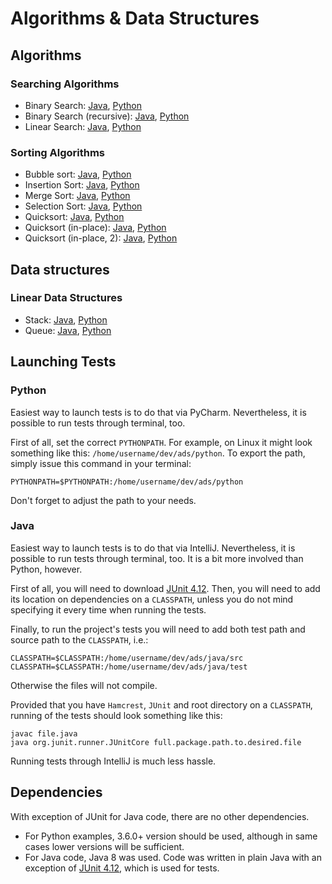 # Algorithms &amp; Data Structures

## Algorithms

### Searching Algorithms
* Binary Search: [Java](../../blob/master/java/src/algorithms/searching/BinarySearch.java), [Python](../../blob/master/python/algorithms/searching/binary.py)
* Binary Search (recursive): [Java](../../blob/master/java/src/algorithms/searching/RecursiveBinarySearch.java), [Python](../../blob/master/python/algorithms/searching/recursiveBinary.py)
* Linear Search: [Java](../../blob/master/java/src/algorithms/searching/LinearSearch.java), [Python](../../blob/master/python/algorithms/searching/linear.py)

### Sorting Algorithms
* Bubble sort: [Java](../../blob/master/java/src/algorithms/sorting/BubbleSort.java), [Python](../../blob/master/python/algorithms/sorting/bubble.py)
* Insertion Sort: [Java](../../blob/master/java/src/algorithms/sorting/InsertionSort.java), [Python](../../blob/master/python/algorithms/sorting/insertion.py)
* Merge Sort: [Java](../../blob/master/java/src/algorithms/sorting/MergeSort.java), [Python](../../blob/master/python/algorithms/sorting/mergesort.py)
* Selection Sort: [Java](../../blob/master/java/src/algorithms/sorting/SelectionSort.java), [Python](../../blob/master/python/algorithms/sorting/selection.py)
* Quicksort: [Java](../../blob/master/java/src/algorithms/sorting/QuickSort.java), [Python](../../blob/master/python/algorithms/sorting/quicksort.py)
* Quicksort (in-place): [Java](../../blob/master/java/src/algorithms/sorting/QuickSortInPlace.java), [Python](../../blob/master/python/algorithms/sorting/quicksort.py#L33)
* Quicksort (in-place, 2): [Java](../../blob/master/java/src/algorithms/sorting/QuickSortPivotFirst.java), [Python](../../blob/master/python/algorithms/sorting/quicksort.py#L70)

## Data structures

### Linear Data Structures
* Stack: [Java](../../blob/master/java/src/structures/stack), [Python](../../blob/master/python/structures/stack.py)
* Queue: [Java](../../blob/master/java/src/structures/queue), [Python](../../blob/master/python/structures/queue.py)



## Launching Tests
### Python
Easiest way to launch tests is to do that via PyCharm. Nevertheless, it is 
possible to run tests through terminal, too.

First of all, set the correct `PYTHONPATH`. For example, on Linux it might look 
something like this: `/home/username/dev/ads/python`. To export the path, simply issue 
this command in your terminal:
~~~
PYTHONPATH=$PYTHONPATH:/home/username/dev/ads/python
~~~
Don't forget to adjust the path to your needs. 

### Java
Easiest way to launch tests is to do that via IntelliJ. Nevertheless, it is 
possible to run tests through terminal, too. It is a bit more involved than 
Python, however.

First of all, you will need to download [JUnit 4.12](http://junit.org/junit4/).
Then, you will need to add its location on dependencies on a `CLASSPATH`, unless you do not mind specifying it every time when running the tests.

Finally, to run the project's tests you will need to add both test path and source path to the `CLASSPATH`, i.e.:
~~~
CLASSPATH=$CLASSPATH:/home/username/dev/ads/java/src
CLASSPATH=$CLASSPATH:/home/username/dev/ads/java/test
~~~
Otherwise the files will not compile.

Provided that you have `Hamcrest`, `JUnit` and root directory on a `CLASSPATH`,
running of the tests should look something like this:
~~~
javac file.java
java org.junit.runner.JUnitCore full.package.path.to.desired.file
~~~
Running tests through IntelliJ is much less hassle.

## Dependencies
With exception of JUnit for Java code, there are no other dependencies. 
* For Python examples, 3.6.0+ version should be used, although in same cases 
  lower versions will be sufficient. 
* For Java code, Java 8 was used. Code was written in plain Java with an exception of
  [JUnit 4.12](http://junit.org/junit4/), which is used for tests.
